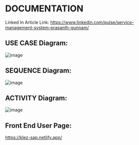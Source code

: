 # DOCUMENTATION
Linked In Article Link: https://www.linkedin.com/pulse/service-management-system-prasanth-gunnam/ <br>
## USE CASE Diagram:<br>
![image](https://user-images.githubusercontent.com/91374818/138872079-e65fe585-659c-47cd-9b68-1770aedf3e6a.png)<br>
## SEQUENCE Diagram:<br>
![image](https://user-images.githubusercontent.com/91374818/138872250-464f2721-1614-4037-8c86-d90b43e3f9a2.png)<br>
## ACTIVITY Diagram:<br>
![image](https://user-images.githubusercontent.com/91374818/138872307-e6e2e9b7-a519-4cde-802d-2333f71b7a2b.png)<br>
## Front End User Page:<br>
https://klez-sap.netlify.app/
